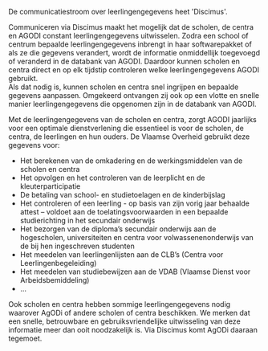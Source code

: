 De communicatiestroom over leerlingengegevens heet 'Discimus'. 

 
Communiceren via Discimus maakt het mogelijk dat de scholen, de centra en AGODI constant leerlingengegevens uitwisselen. Zodra een school of centrum bepaalde leerlingengegevens inbrengt in haar softwarepakket of als ze die gegevens verandert, wordt de informatie onmiddellijk toegevoegd of veranderd in de databank van AGODI. Daardoor kunnen scholen en centra direct en op elk tijdstip controleren welke leerlingengegevens AGODI gebruikt.  
Als dat nodig is, kunnen scholen en centra snel ingrijpen en bepaalde gegevens aanpassen. Omgekeerd ontvangen zij ook op een vlotte en snelle manier leerlingengegevens die opgenomen zijn in de databank van AGODI. 

Met de leerlingengegevens van de scholen en centra, zorgt AGODI jaarlijks voor een optimale dienstverlening die essentieel is voor de scholen, de centra, de leerlingen en hun ouders. De Vlaamse Overheid gebruikt deze gegevens voor: 

- Het berekenen van de omkadering en de werkingsmiddelen van de scholen en centra 
- Het opvolgen en het controleren van de leerplicht en de kleuterparticipatie 
- De betaling van school- en studietoelagen en de kinderbijslag 
- Het controleren of een leerling - op basis van zijn vorig jaar behaalde attest – voldoet aan de toelatingsvoorwaarden in een bepaalde studierichting in het secundair onderwijs 
- Het bezorgen van de diploma’s secundair onderwijs aan de hogescholen, universiteiten en centra voor volwassenenonderwijs van de bij hen ingeschreven studenten 
- Het meedelen van leerlingenlijsten aan de CLB’s (Centra voor Leerlingenbegeleiding) 
- Het meedelen van studiebewijzen aan de VDAB (Vlaamse Dienst voor Arbeidsbemiddeling) 
- … 

Ook scholen en centra hebben sommige leerlingengegevens nodig waarover AgODi of andere scholen of centra beschikken. We merken dat een snelle, betrouwbare en gebruiksvriendelijke uitwisseling van deze informatie meer dan ooit noodzakelijk is. Via Discimus komt AgODi daaraan tegemoet. 
